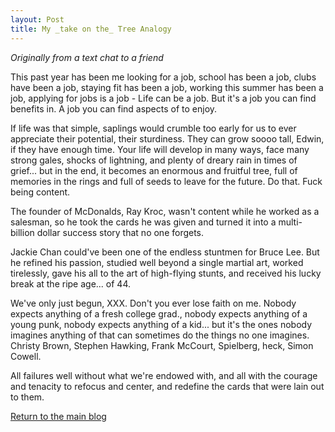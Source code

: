 ```yaml
---
layout: Post
title: My _take on the_ Tree Analogy
---
```

_Originally from a text chat to a friend_

This past year has been me looking for a job, school has been a job, clubs have been a job, staying fit has been a job, working this summer has been a job, applying for jobs is a job - Life can be a job. But it's a job you can find benefits in. A job you can find aspects of to enjoy.

If life was that simple, saplings would crumble too early for us to ever appreciate their potential, their sturdiness. They can grow soooo tall, Edwin, if they have enough time. Your life will develop in many ways, face many strong gales, shocks of lightning, and plenty of dreary rain in times of grief... but in the end, it becomes an enormous and fruitful tree, full of memories in the rings and full of seeds to leave for the future. Do that. Fuck being content.

The founder of McDonalds, Ray Kroc, wasn't content while he worked as a salesman, so he took the cards he was given and turned it into a multi-billion dollar success story that no one forgets.

Jackie Chan could've been one of the endless stuntmen for Bruce Lee. But he refined his passion, studied well beyond a single martial art, worked tirelessly, gave his all to the art of high-flying stunts, and received his lucky break at the ripe age... of 44.

We've only just begun, XXX. Don't you ever lose faith on me. Nobody expects anything of a fresh college grad., nobody expects anything of a young punk, nobody expects anything of a kid... but it's the ones nobody imagines anything of that can sometimes do the things no one imagines. Christy Brown, Stephen Hawking, Frank McCourt, Spielberg, heck, Simon Cowell.

All failures well without what we're endowed with, and all with the courage and tenacity to refocus and center, and redefine the cards that were lain out to them.

[Return to the main blog](https://ngain.github.io/)
